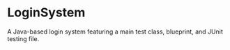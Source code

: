 # LoginSystem
A Java-based login system featuring a main test class, blueprint, and JUnit testing file.
